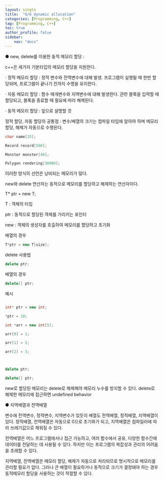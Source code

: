 ```yaml
---
layout: single
title:  "6/6 dynamic allocation"
categories: [Programming, C++]
tag: [Programming, C++]
toc: true
author_profile: false
sidebar:
    nav: "docs"
---
```


● new, delete를 이용한 동적 메모리 할당 :

c++은 세가지 기본타입의 메모리 할당을 지원한다.

   · 정적 메모리 할당 : 정적 변수와 전역변수에 대해 발생. 프로그램이 실행될 때 한번 할당되며, 프로그램이 끝나기 전까지 수명을 유지한다.

   · 자동 메모리 할당 : 함수 매개변수와 지역변수에 대해 발생한다. 관련 블록을 입력할 때 할당되고, 블록을 종료할 때 필요에 따라 해제된다.

   · 동적 메모리 할당 : 앞으로 설명할 것



정적 할당, 자동 할당의 공통점 : 변수/배열의 크기는 컴파일 타임에 알아야 하며 메모리 할당, 해제가 자동으로 수행된다.

```c++
char name[25];

Record record[500];

Monster monster[40];

Polygon rendering[30000];


```

이러한 방식의 선언은 낭비되는 메모리가 많다.



new와 delete 연산자는 동적으로 메모리를 할당하고 해제하는 연산자이다.

T* ptr = new T;

T : 객체의 타입

ptr : 동적으로 할당된 객체를 가리키는 포인터

new : 객체의 생성자를 호출하여 메모리를 할당하고 초기화



배열의 경우

```c++
T*ptr = new T[size];
```



delete 사용법

```c++
delete ptr;
```



배열의 경우

```c++
delete[] ptr;
```



예시

```c++

int* ptr = new int;

*ptr = 10;

```

```c++
int *arr = new int[5];

arr[0] = 1;

arr[1] = 2;

arr[2] = 3;



delete ptr;

delete[] ptr;


```



new로 할당된 메모리는 delete로 해제해야 메모리 누수를 방지할 수 있다. delete로 해제한 메모리에 접근하면 undefined behavior



● 지역배열과 전역배열

  변수에 전역변수, 정적변수, 지역변수가 있듯이 배열도 전역배열, 정적배열, 지역배열이 있다. 정적배열, 전역배열은 자동으로 0으로 초기화가 되고, 지역배열은 컴파일러에 따라 쓰레기값으로 채워질 수 있다.

  전역배열은 어느 프로그램에서나 접근 가능하고, 여러 함수에서 공유, 다양한 함수간에 데이터를 전달하는 데 사용될 수 있다. 하지만 이는 프로그램의 복잡성과 관리의 어려움을 초래할 수 있다.

  지역배열, 전역배열은 메모리 할당, 해제가 자동으로 처리되므로 명시적으로 메모리를 관리할 필요가 없다. 그러나 큰 배열이 필요하거나 동적으로 크기가 결정돼야 하는 경우 동적메모리 할당을 사용하는 것이 적절할 수 있다.